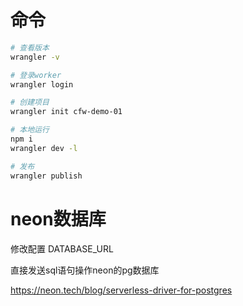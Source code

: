 # 命令

```bash
# 查看版本
wrangler -v

# 登录worker
wrangler login

# 创建项目
wrangler init cfw-demo-01

# 本地运行
npm i
wrangler dev -l

# 发布
wrangler publish
```

# neon数据库

修改配置 DATABASE_URL

直接发送sql语句操作neon的pg数据库

https://neon.tech/blog/serverless-driver-for-postgres